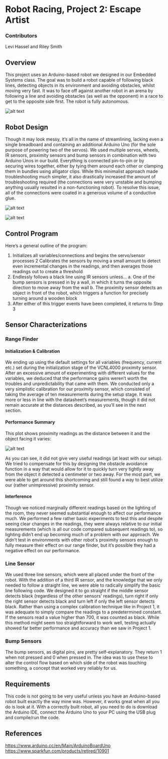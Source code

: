 # Robot Racing, Project 2: Escape Artist

### Contributors
Levi Hassel and Riley Smith

## Overview
This project uses an Arduino-based robot we designed in our Embedded Systems class. The goal was to build a robot capable of following black lines, detecting objects in its environment and avoiding obstacles, whilst moving very fast. It was to face off against another robot in an arena by following a line and avoiding obstacles (as well as the opponent) in a race to get to the opposite side first. The robot is fully autonomous.

![alt text](https://cloud.githubusercontent.com/assets/9669653/22046556/11dbd766-dce7-11e6-9a4f-c97d38055161.png "Project Overview")

## Robot Design
Though it may look messy, it’s all in the name of streamlining, lacking even a single breadboard and containing an additional Arduino Uno (for the sole purpose of powering two of the servos). We used multiple servos, wheels, IR sensors, proximity sensors and bump sensors in combination with two Arduino Unos in our build. Everything is connected pin-to-pin or by securing wires together, either by tying them around each other or clamping them in bundles using alligator clips. While this minimalist approach made troubleshooting much simpler, it also drastically increased the amount of troubleshooting required (the connections were very unstable and bumping anything usually resulted in a non-functioning robot). To resolve this issue, all of the connections were coated in a generous volume of a conductive glue.

![alt text](https://cloud.githubusercontent.com/assets/9669653/22046555/11dad0e6-dce7-11e6-838a-7da0b6579f54.jpg "Robot Design")

![alt text](https://cloud.githubusercontent.com/assets/9669653/22046554/11d807a8-dce7-11e6-8768-b9ea0a53969a.jpg "Robot Design")

## Control Program
Here’s a general outline of the program:
1. Initializes all variables/connections and begins the servo/sensor processes
2 Calibrates the sensors by moving a small amount to detect even incremental changes in the readings, and then averages those readings out to create a threshold
3. Endlessly follows a black line using IR sensors unless…
   a. One of the bump sensors is pressed in by a wall, in which it turns the opposite direction to move away from the wall
   b. The proximity sensor detects an object in front of the robot, which triggers a function for precisely turning around a wooden block
4. After either of this trigger events have been completed, it returns to Step 3

## Sensor Characterizations
### Range Finder
#### Initialization & Calibration
We ending up using the default settings for all variables (frequency, current etc.) set during the initialization stage of the VCNL4000 proximity sensor. After an excessive amount of experimenting with different values for the variables, we deduced that the performance gains weren’t worth the troubles and unpredictability that came with them. We conducted only a very simplistic calibration for our proximity sensor, which consisted of taking the average of ten measurements during the setup stage. It was more or less in line with the datasheet’s measurements, though it did not remain accurate at the distances described, as you’ll see in the next section.

#### Performance Summary
This plot shows proximity readings as the distance between it and the object facing it varies:

![alt text](https://cloud.githubusercontent.com/assets/9669653/22046557/11df80d2-dce7-11e6-9b89-bc3ae1a82e2a.png "Proximity Readings")

As you can see, it did not give very useful readings (at least with our setup). We tried to compensate for this by designing the obstacle avoidance function in a way that would allow for it to quickly turn very tightly away from the object it detected a centimeter or two away. For the most part, we were able to get around this shortcoming and still found a way to best utilize our (rather unimpressive) proximity sensor.

#### Interference
Though we noticed marginally different readings based on the lighting of the room, they never seemed substantial enough to affect our performance much. We performed a few rather basic experiments to test this and despite seeing clear changes in the readings, they were always relative to our initial measurements (which is all our code compared subsequent readings to), so lighting didn’t end up becoming much of a problem with our approach. We didn’t test in environments with other robot's proximity sensors enough to fully measure their effect on our range finder, but it’s possible they had a negative effect on our performance.

### Line Sensor
We used three line sensors, which were all placed under the front of the robot. With the addition of a third IR sensor, and the knowledge that we only needed to follow a straight line, we were able to radically simplify the basic line following code. We designed it to go straight if the middle sensor detects black (regardless of the other sensors’ readings), turn right if only the right sensor detects black and turn left if only the left sensor detects black. Rather than using a complex calibration technique like in Project 1, it was adequate to simply compare the readings to a predetermined constant. If the sensors read a value higher than 700, it was counted as black. While this method might seem too straightforward to work well, testing actually showed far better performance and accuracy than we saw in Project 1.

### Bump Sensors
The bump sensors, as digital pins, are pretty self-explanatory. They return 1 when not pressed and 0 when pressed in. The idea was to use these to alter the control flow based on which side of the robot was touching something, a concept that worked very reliably for us.

## Requirements
This code is not going to be very useful unless you have an Arduino-based robot built exactly the way mine was. However, it works great when all you do is look at it. With a correctly built robot, all you need to do is download the Arduino IDE, connect the Arduino Uno to your PC using the USB plug and compile/run the code.

## References
https://www.arduino.cc/en/Main/ArduinoBoardUno
https://www.sparkfun.com/products/retired/10901




